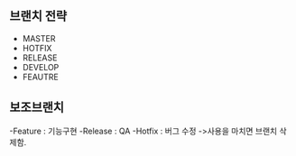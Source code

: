 ## 브랜치 전략

- MASTER
- HOTFIX
- RELEASE
- DEVELOP
- FEAUTRE

## 보조브랜치
-Feature : 기능구현
-Release : QA
-Hotfix : 버그 수정
->사용을 마치면 브랜치 삭제함.